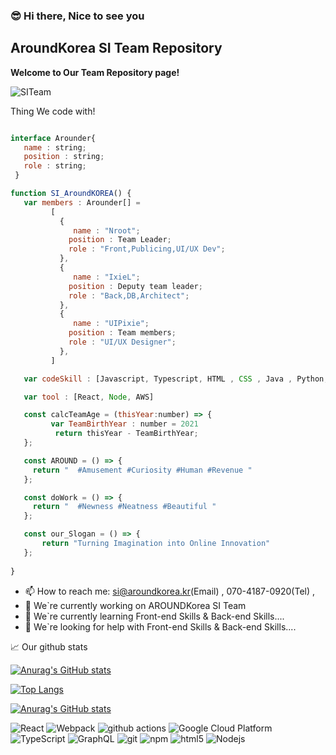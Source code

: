 ### :sunglasses: Hi there, Nice to see you
## AroundKorea SI Team Repository

<strong> Welcome to Our Team Repository page! </strong>

<img src="https://user-images.githubusercontent.com/81952080/172753826-2770d722-4056-4556-b5e2-15a7449ced1e.png" alt="SITeam">

  Thing We code with!

   ```javascript

   interface Arounder{
      name : string;
      position : string;
      role : string;
    }

   function SI_AroundKOREA() {
      var members : Arounder[] =
            [
              {
                 name : "Nroot";
                position : Team Leader;
                role : "Front,Publicing,UI/UX Dev";
              },
              {
                 name : "IxieL";
                position : Deputy team leader;
                role : "Back,DB,Architect";
              },
              {
                 name : "UIPixie";
                position : Team members;
                role : "UI/UX Designer";
              },
            ]

      var codeSkill : [Javascript, Typescript, HTML , CSS , Java , Python, graphQL]

      var tool : [React, Node, AWS]

      const calcTeamAge = (thisYear:number) => {
            var TeamBirthYear : number = 2021
             return thisYear - TeamBirthYear;
      };

      const AROUND = () => {
        return "  #Amusement #Curiosity #Human #Revenue "
      };

      const doWork = () => {
        return "  #Newness #Neatness #Beautiful " 
      };

      const our_Slogan = () => {
          return "Turning Imagination into Online Innovation"
      }; 
      
}
```

- 📫 How to reach me:  si@aroundkorea.kr(Email) , 070-4187-0920(Tel) , 
- 🔭 We`re currently working on AROUNDKorea SI Team
- 🌱 We`re currently learning Front-end Skills & Back-end Skills....
- 🤔 We`re looking for help with Front-end Skills & Back-end Skills....


📈 Our github stats

[![Anurag's GitHub stats](https://github-readme-stats.vercel.app/api?username=siaroundkorea)](https://github.com/siaroundkorea/github-readme-stats)

[![Top Langs](https://github-readme-stats.vercel.app/api/top-langs/?username=siaroundkorea)](https://github.com/siaroundkorea/github-readme-stats)


[![Anurag's GitHub stats](https://github-readme-stats.vercel.app/api?username=siaroundkorea)](https://github.com/siaroundkorea/github-readme-stats)



<p>
 <img alt="React" src="https://img.shields.io/badge/-React-45b8d8?style=flat-square&logo=react&logoColor=white" />
  <img alt="Webpack" src="https://img.shields.io/badge/-Webpack-8DD6F9?style=flat-square&logo=webpack&logoColor=white" /> 
  <img alt="github actions" src="https://img.shields.io/badge/-Github_Actions-2088FF?style=flat-square&logo=github-actions&logoColor=white" />
  <img alt="Google Cloud Platform" src="https://img.shields.io/badge/-Google_Cloud_Platform-1a73e8?style=flat-square&logo=google-cloud&logoColor=white" />
  <img alt="TypeScript" src="https://img.shields.io/badge/-TypeScript-007ACC?style=flat-square&logo=typescript&logoColor=white" />
    <img alt="GraphQL" src="https://img.shields.io/badge/-GraphQL-E10098?style=flat-square&logo=graphql&logoColor=white" />
     <img alt="git" src="https://img.shields.io/badge/-Git-F05032?style=flat-square&logo=git&logoColor=white" />
       <img alt="npm" src="https://img.shields.io/badge/-NPM-CB3837?style=flat-square&logo=npm&logoColor=white" />
      <img alt="html5" src="https://img.shields.io/badge/-HTML5-E34F26?style=flat-square&logo=html5&logoColor=white" />
    <img alt="Nodejs" src="https://img.shields.io/badge/-Nodejs-43853d?style=flat-square&logo=Node.js&logoColor=white" />
</p>
